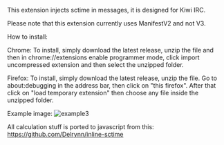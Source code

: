 This extension injects sctime in messages, it is designed for Kiwi IRC.

Please note that this extension currently uses ManifestV2 and not V3.

How to install:

Chrome:
To install, simply download the latest release, unzip the file and then in chrome://extensions enable programmer mode, click import uncompressed extension and then select the unzipped folder.

Firefox:
To install, simply download the latest release, unzip the file. Go to about:debugging in the address bar, then click on "this firefox". After that click on "load temporary extension" then choose any file inside the unzipped folder.

Example image:
![example3](https://user-images.githubusercontent.com/66059104/210634984-cfb3b8f5-482a-4119-8955-32c4fff5499b.PNG)


All calculation stuff is ported to javascript from this: https://github.com/Delrynn/inline-sctime
